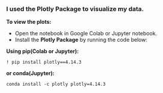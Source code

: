 ### I used the **Plotly Package** to visualize my data.

**To view the plots:**

- Open the notebook in Google Colab or Jupyter notebook.
- Install the **Plotly Package** by running the code below:

**Using pip(Colab or Jupyter):**

`! pip install plotly==4.14.3 `

**or conda(Jupyter):**

`conda install -c plotly plotly=4.14.3`

